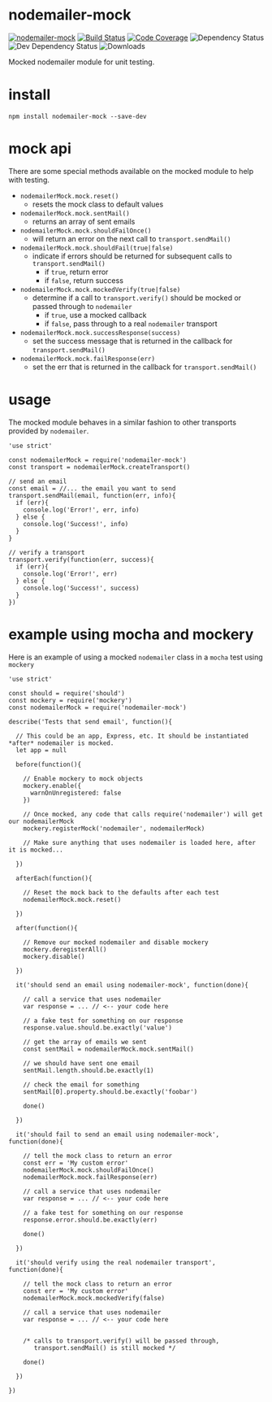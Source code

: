# nodemailer-mock

[![nodemailer-mock](https://img.shields.io/npm/v/nodemailer-mock.svg)](https://www.npmjs.com/package/nodemailer-mock)
[![Build Status](https://img.shields.io/jenkins/s/https/jenkins.doublesharp.com/nodemailer-mock.svg)](https://jenkins.doublesharp.com/job/nodemailer-mock/)
[![Code Coverage](https://jenkins.doublesharp.com/userContent/badges/coverage/nodemailer-mock.svg)](https://jenkins.doublesharp.com/job/nodemailer-mock/)
![Dependency Status](https://david-dm.org/doublesharp/nodemailer-mock.svg)
![Dev Dependency Status](https://david-dm.org/doublesharp/nodemailer-mock/dev-status.svg)
![Downloads](https://img.shields.io/npm/dt/nodemailer-mock.svg)

Mocked nodemailer module for unit testing.

# install

```
npm install nodemailer-mock --save-dev
```

# mock api
There are some special methods available on the mocked module to help with testing.

* `nodemailerMock.mock.reset()`
  * resets the mock class to default values
* `nodemailerMock.mock.sentMail()`
  * returns an array of sent emails
* `nodemailerMock.mock.shouldFailOnce()`
  * will return an error on the next call to `transport.sendMail()`
* `nodemailerMock.mock.shouldFail(true|false)`
  * indicate if errors should be returned for subsequent calls to `transport.sendMail()`
    * if `true`, return error
    * if `false`, return success
* `nodemailerMock.mock.mockedVerify(true|false)`
  * determine if a call to `transport.verify()` should be mocked or passed through to `nodemailer`
    * if `true`, use a mocked callback
    * if `false`, pass through to a real `nodemailer` transport
* `nodemailerMock.mock.successResponse(success)`
  * set the success message that is returned in the callback for `transport.sendMail()`
* `nodemailerMock.mock.failResponse(err)`
  * set the err that is returned in the callback for `transport.sendMail()`

# usage
The mocked module behaves in a similar fashion to other transports provided by `nodemailer`.

```
'use strict'

const nodemailerMock = require('nodemailer-mock')
const transport = nodemailerMock.createTransport()

// send an email
const email = //... the email you want to send
transport.sendMail(email, function(err, info){
  if (err){
    console.log('Error!', err, info)
  } else {
    console.log('Success!', info)
  }
}

// verify a transport
transport.verify(function(err, success){
  if (err){
    console.log('Error!', err)
  } else {
    console.log('Success!', success)
  }
})
```

# example using mocha and mockery
Here is an example of using a mocked `nodemailer` class in a `mocha` test using `mockery`

```
'use strict'

const should = require('should')
const mockery = require('mockery')
const nodemailerMock = require('nodemailer-mock')

describe('Tests that send email', function(){

  // This could be an app, Express, etc. It should be instantiated *after* nodemailer is mocked.
  let app = null

  before(function(){

    // Enable mockery to mock objects
    mockery.enable({
      warnOnUnregistered: false
    })
    
    // Once mocked, any code that calls require('nodemailer') will get our nodemailerMock
    mockery.registerMock('nodemailer', nodemailerMock)
    
    // Make sure anything that uses nodemailer is loaded here, after it is mocked...

  })
  
  afterEach(function(){

    // Reset the mock back to the defaults after each test
    nodemailerMock.mock.reset()

  })
  
  after(function(){

    // Remove our mocked nodemailer and disable mockery
    mockery.deregisterAll()
    mockery.disable()

  })
  
  it('should send an email using nodemailer-mock', function(done){

    // call a service that uses nodemailer
    var response = ... // <-- your code here
    
    // a fake test for something on our response
    response.value.should.be.exactly('value')
    
    // get the array of emails we sent
    const sentMail = nodemailerMock.mock.sentMail()
    
    // we should have sent one email
    sentMail.length.should.be.exactly(1)
    
    // check the email for something
    sentMail[0].property.should.be.exactly('foobar')
    
    done()

  })
  
  it('should fail to send an email using nodemailer-mock', function(done){

    // tell the mock class to return an error
    const err = 'My custom error'
    nodemailerMock.mock.shouldFailOnce()
    nodemailerMock.mock.failResponse(err)
  
    // call a service that uses nodemailer
    var response = ... // <-- your code here
    
    // a fake test for something on our response
    response.error.should.be.exactly(err)
    
    done()
    
  })
  
  it('should verify using the real nodemailer transport', function(done){

    // tell the mock class to return an error
    const err = 'My custom error'
    nodemailerMock.mock.mockedVerify(false)
  
    // call a service that uses nodemailer
    var response = ... // <-- your code here
    
   
    /* calls to transport.verify() will be passed through, 
       transport.sendMail() is still mocked */
    
    done()
    
  })

})
```
